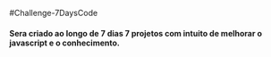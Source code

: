 #Challenge-7DaysCode

<h4> Sera criado ao longo de 7 dias 7 projetos com intuito de melhorar o javascript e o conhecimento.</h4>
